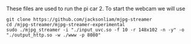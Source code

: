 These files are used to run the pi car
2. To start the webcam we will use 
```
git clone https://github.com/jacksonliam/mjpg-streamer
cd /mjpg-streamer/mjpg-streamer-experimental
sudo ./mjpg_streamer -i "./input_uvc.so -f 10 -r 148x102 -n -y" -o "./output_http.so -w ./www -p 8080"
```
